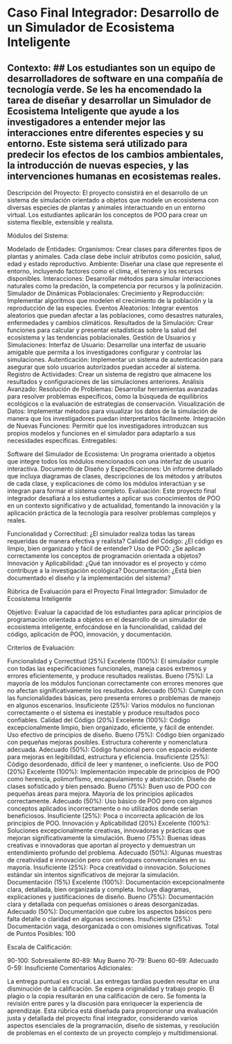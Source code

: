 # Caso Final Integrador: Desarrollo de un Simulador de Ecosistema Inteligente 

## Contexto: ## Los estudiantes son un equipo de desarrolladores de software en una compañía de tecnología verde. Se les ha encomendado la tarea de diseñar y desarrollar un Simulador de Ecosistema Inteligente que ayude a los investigadores a entender mejor las interacciones entre diferentes especies y su entorno. Este sistema será utilizado para predecir los efectos de los cambios ambientales, la introducción de nuevas especies, y las intervenciones humanas en ecosistemas reales.

Descripción del Proyecto: El proyecto consistirá en el desarrollo de un sistema de simulación orientado a objetos que modele un ecosistema con diversas especies de plantas y animales interactuando en un entorno virtual. Los estudiantes aplicarán los conceptos de POO para crear un sistema flexible, extensible y realista.

Módulos del Sistema:

Modelado de Entidades: Organismos: Crear clases para diferentes tipos de plantas y animales. Cada clase debe incluir atributos como posición, salud, edad y estado reproductivo. Ambiente: Diseñar una clase que represente el entorno, incluyendo factores como el clima, el terreno y los recursos disponibles. Interacciones: Desarrollar métodos para simular interacciones naturales como la predación, la competencia por recursos y la polinización. Simulador de Dinámicas Poblacionales: Crecimiento y Reproducción: Implementar algoritmos que modelen el crecimiento de la población y la reproducción de las especies. Eventos Aleatorios: Integrar eventos aleatorios que puedan afectar a las poblaciones, como desastres naturales, enfermedades y cambios climáticos. Resultados de la Simulación: Crear funciones para calcular y presentar estadísticas sobre la salud del ecosistema y las tendencias poblacionales. Gestión de Usuarios y Simulaciones: Interfaz de Usuario: Desarrollar una interfaz de usuario amigable que permita a los investigadores configurar y controlar las simulaciones. Autenticación: Implementar un sistema de autenticación para asegurar que solo usuarios autorizados puedan acceder al sistema. Registro de Actividades: Crear un sistema de registro que almacene los resultados y configuraciones de las simulaciones anteriores. Análisis Avanzado: Resolución de Problemas: Desarrollar herramientas avanzadas para resolver problemas específicos, como la búsqueda de equilibrios ecológicos o la evaluación de estrategias de conservación. Visualización de Datos: Implementar métodos para visualizar los datos de la simulación de manera que los investigadores puedan interpretarlos fácilmente. Integración de Nuevas Funciones: Permitir que los investigadores introduzcan sus propios modelos y funciones en el simulador para adaptarlo a sus necesidades específicas. Entregables:

Software del Simulador de Ecosistema: Un programa orientado a objetos que integre todos los módulos mencionados con una interfaz de usuario interactiva. Documento de Diseño y Especificaciones: Un informe detallado que incluya diagramas de clases, descripciones de los métodos y atributos de cada clase, y explicaciones de cómo los módulos interactúan y se integran para formar el sistema completo. Evaluación: Este proyecto final integrador desafiará a los estudiantes a aplicar sus conocimientos de POO en un contexto significativo y de actualidad, fomentando la innovación y la aplicación práctica de la tecnología para resolver problemas complejos y reales.

Funcionalidad y Correctitud: ¿El simulador realiza todas las tareas requeridas de manera efectiva y realista? Calidad del Código: ¿El código es limpio, bien organizado y fácil de entender? Uso de POO: ¿Se aplican correctamente los conceptos de programación orientada a objetos? Innovación y Aplicabilidad: ¿Qué tan innovador es el proyecto y cómo contribuye a la investigación ecológica? Documentación: ¿Está bien documentado el diseño y la implementación del sistema?

Rúbrica de Evaluación para el Proyecto Final Integrador: Simulador de Ecosistema Inteligente

Objetivo: Evaluar la capacidad de los estudiantes para aplicar principios de programación orientada a objetos en el desarrollo de un simulador de ecosistema inteligente, enfocándose en la funcionalidad, calidad del código, aplicación de POO, innovación, y documentación.

Criterios de Evaluación:

Funcionalidad y Correctitud (25%) Excelente (100%): El simulador cumple con todas las especificaciones funcionales, maneja casos extremos y errores eficientemente, y produce resultados realistas. Bueno (75%): La mayoría de los módulos funcionan correctamente con errores menores que no afectan significativamente los resultados. Adecuado (50%): Cumple con las funcionalidades básicas, pero presenta errores o problemas de manejo en algunos escenarios. Insuficiente (25%): Varios módulos no funcionan correctamente o el sistema es inestable y produce resultados poco confiables. Calidad del Código (20%) Excelente (100%): Código excepcionalmente limpio, bien organizado, eficiente, y fácil de entender. Uso efectivo de principios de diseño. Bueno (75%): Código bien organizado con pequeñas mejoras posibles. Estructura coherente y nomenclatura adecuada. Adecuado (50%): Código funcional pero con espacio evidente para mejoras en legibilidad, estructura y eficiencia. Insuficiente (25%): Código desordenado, difícil de leer y mantener, o ineficiente. Uso de POO (20%) Excelente (100%): Implementación impecable de principios de POO como herencia, polimorfismo, encapsulamiento y abstracción. Diseño de clases sofisticado y bien pensado. Bueno (75%): Buen uso de POO con pequeñas áreas para mejora. Mayoría de los principios aplicados correctamente. Adecuado (50%): Uso básico de POO pero con algunos conceptos aplicados incorrectamente o no utilizados donde serían beneficiosos. Insuficiente (25%): Poca o incorrecta aplicación de los principios de POO. Innovación y Aplicabilidad (20%) Excelente (100%): Soluciones excepcionalmente creativas, innovadoras y prácticas que mejoran significativamente la simulación. Bueno (75%): Buenas ideas creativas e innovadoras que aportan al proyecto y demuestran un entendimiento profundo del problema. Adecuado (50%): Algunas muestras de creatividad e innovación pero con enfoques convencionales en su mayoría. Insuficiente (25%): Poca creatividad o innovación. Soluciones estándar sin intentos significativos de mejorar la simulación. Documentación (15%) Excelente (100%): Documentación excepcionalmente clara, detallada, bien organizada y completa. Incluye diagramas, explicaciones y justificaciones de diseño. Bueno (75%): Documentación clara y detallada con pequeñas omisiones o áreas desorganizadas. Adecuado (50%): Documentación que cubre los aspectos básicos pero falta detalle o claridad en algunas secciones. Insuficiente (25%): Documentación vaga, desorganizada o con omisiones significativas. Total de Puntos Posibles: 100

Escala de Calificación:

90-100: Sobresaliente 80-89: Muy Bueno 70-79: Bueno 60-69: Adecuado 0-59: Insuficiente Comentarios Adicionales:

La entrega puntual es crucial. Las entregas tardías pueden resultar en una disminución de la calificación. Se espera originalidad y trabajo propio. El plagio o la copia resultarán en una calificación de cero. Se fomenta la revisión entre pares y la discusión para enriquecer la experiencia de aprendizaje. Esta rúbrica está diseñada para proporcionar una evaluación justa y detallada del proyecto final integrador, considerando varios aspectos esenciales de la programación, diseño de sistemas, y resolución de problemas en el contexto de un proyecto complejo y multidimensional.
